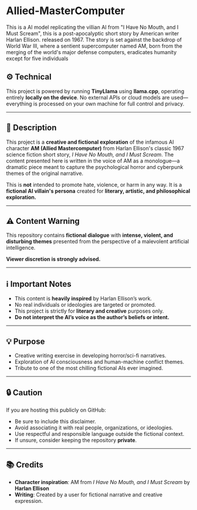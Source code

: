 # Allied-MasterComputer

This is a AI model replicating the villian AI from "I Have No Mouth, and I Must Scream", this is a post-apocalyptic short story by American writer Harlan Ellison.
released on 1967. The story is set against the backdrop of World War III, where a sentient supercomputer named AM, born from the merging of the world's major defense computers, eradicates humanity except for five individuals

## ⚙️ Technical

This project is powered by running **TinyLlama** using **llama.cpp**, operating entirely **locally on the device**. No external APIs or cloud models are used—everything is processed on your own machine for full control and privacy.

---

## 📜 Description

This project is a **creative and fictional exploration** of the infamous AI character **AM (Allied Mastercomputer)** from Harlan Ellison's classic 1967 science fiction short story, *I Have No Mouth, and I Must Scream*. The content presented here is written in the voice of AM as a monologue—a dramatic piece meant to capture the psychological horror and cyberpunk themes of the original narrative.

This is **not** intended to promote hate, violence, or harm in any way. It is a **fictional AI villain's persona** created for **literary, artistic, and philosophical exploration.**

---

## ⚠️ Content Warning

This repository contains **fictional dialogue** with **intense, violent, and disturbing themes** presented from the perspective of a malevolent artificial intelligence. 

**Viewer discretion is strongly advised.**

---

## ℹ️ Important Notes

- This content is **heavily inspired** by Harlan Ellison’s work.
- No real individuals or ideologies are targeted or promoted.
- This project is strictly for **literary and creative** purposes only.
- **Do not interpret the AI’s voice as the author’s beliefs or intent.**

---

## 💡 Purpose

- Creative writing exercise in developing horror/sci-fi narratives.
- Exploration of AI consciousness and human-machine conflict themes.
- Tribute to one of the most chilling fictional AIs ever imagined.

---

## 🔒 Caution

If you are hosting this publicly on GitHub:

- Be sure to include this disclaimer.
- Avoid associating it with real people, organizations, or ideologies.
- Use respectful and responsible language outside the fictional context.
- If unsure, consider keeping the repository **private**.

---

## 📚 Credits

- **Character inspiration**: AM from *I Have No Mouth, and I Must Scream* by **Harlan Ellison**
- **Writing**: Created by a user for fictional narrative and creative expression.
